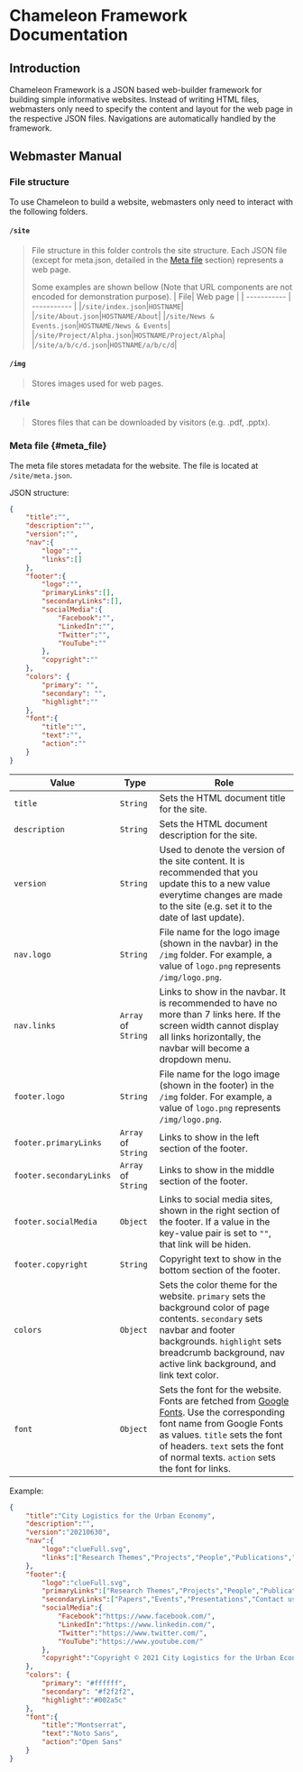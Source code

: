 
# Chameleon Framework Documentation

## Introduction

Chameleon Framework is a JSON based web-builder framework for building simple informative websites. Instead of writing HTML files, webmasters only need to specify the content and layout for the web page in the respective JSON files. Navigations are automatically handled by the framework.

## Webmaster Manual

### File structure

To use Chameleon to build a website, webmasters only need to interact with the following folders.

#### `/site`
>
> File structure in this folder controls the site structure. Each JSON file (except for meta.json, detailed in the [Meta file](#meta-file) section) represents a web page.
>
> Some examples are shown bellow (Note that URL components are not encoded for demonstration purpose).
> | File| Web page |
> | ----------- | ----------- |
> |`/site/index.json`|`HOSTNAME`|
> |`/site/About.json`|`HOSTNAME/About`|
> |`/site/News & Events.json`|`HOSTNAME/News & Events`|
> |`/site/Project/Alpha.json`|`HOSTNAME/Project/Alpha`|
> |`/site/a/b/c/d.json`|`HOSTNAME/a/b/c/d`|

#### `/img`
>
> Stores images used for web pages.
>

#### `/file`
>
> Stores files that can be downloaded by visitors (e.g. .pdf, .pptx).
>

### Meta file {#meta_file}

The meta file stores metadata for the website. The file is located at `/site/meta.json`.

JSON structure:

```json
{
    "title":"",
    "description":"",
    "version":"",
    "nav":{
        "logo":"",
        "links":[]
    },
    "footer":{
        "logo":"",
        "primaryLinks":[],
        "secondaryLinks":[],
        "socialMedia":{
            "Facebook":"",
            "LinkedIn":"",
            "Twitter":"",
            "YouTube":""
        },
        "copyright":""
    },
    "colors": {
        "primary": "",
        "secondary": "",
        "highlight":""
    },
    "font":{
        "title":"",
        "text":"",
        "action":""
    }
}
```

| Value| Type |Role|
| ----------- | --------------| ---|
|`title`|`String`|Sets the HTML document title for the site.|
|`description`|`String`|Sets the HTML document description for the site.|
|`version`|`String`|Used to denote the version of the site content. It is recommended that you update this to a new value everytime changes are made to the site (e.g. set it to the date of last update).|
|`nav.logo`|`String`|File name for the logo image (shown in the navbar) in the `/img` folder. For example, a value of `logo.png` represents `/img/logo.png`. |
|`nav.links`|`Array` of `String`|Links to show in the navbar. It is recommended to have no more than 7 links here. If the screen width cannot display all links horizontally, the navbar will become a dropdown menu.|
|`footer.logo`|`String`|File name for the logo image (shown in the footer) in the `/img` folder. For example, a value of `logo.png` represents `/img/logo.png`. |
|`footer.primaryLinks`|`Array` of `String`|Links to show in the left section of the footer.|
|`footer.secondaryLinks`|`Array` of `String`|Links to show in the middle section of the footer.|
|`footer.socialMedia`|`Object`|Links to social media sites, shown in the right section of the footer. If a value in the key-value pair is set to `""`, that link will be hiden.|
|`footer.copyright`|`String`|Copyright text to show in the bottom section of the footer.|
|`colors`|`Object`|Sets the color theme for the website. `primary` sets the background color of page contents. `secondary` sets navbar and footer backgrounds. `highlight` sets breadcrumb background, nav active link background, and link text color.|
|`font`|`Object`|Sets the font for the website. Fonts are fetched from [Google Fonts](https://fonts.google.com/). Use the corresponding font name from Google Fonts as values. `title` sets the font of headers. `text` sets the font of normal texts. `action` sets the font for links.|

Example:

```json
{
    "title":"City Logistics for the Urban Economy",
    "description":"",
    "version":"20210630",
    "nav":{
        "logo":"clueFull.svg",
        "links":["Research Themes","Projects","People","Publications","About"]
    },
    "footer":{
        "logo":"clueFull.svg",
        "primaryLinks":["Research Themes","Projects","People","Publications","About"],
        "secondaryLinks":["Papers","Events","Presentations","Contact us","Legal"],
        "socialMedia":{
            "Facebook":"https://www.facebook.com/",
            "LinkedIn":"https://www.linkedin.com/",
            "Twitter":"https://www.twitter.com/",
            "YouTube":"https://www.youtube.com/"
        },
        "copyright":"Copyright © 2021 City Logistics for the Urban Economy. All rights reserved."
    },
    "colors": {
        "primary": "#ffffff",
        "secondary": "#f2f2f2",
        "highlight":"#002a5c"
    },
    "font":{
        "title":"Montserrat",
        "text":"Noto Sans",
        "action":"Open Sans"
    }
}
```
